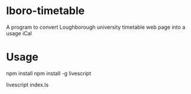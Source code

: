lboro-timetable
===============

A program to convert Loughborough university timetable web page into a usage iCal

Usage
=====

npm install
npm install -g livescript

livescript index.ls <username> <password>
